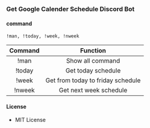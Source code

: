 ### Get Google Calender Schedule Discord Bot
#### command
```
!man, !today, !week, !nweek
```
| Command | Function                          |
|:-------:|:---------------------------------:|
| !man    | Show all command                  |
| !today  | Get today schedule                |
| !week   | Get from today to friday schedule |
| !nweek  | Get next week schedule            |

#### License
- MIT License
